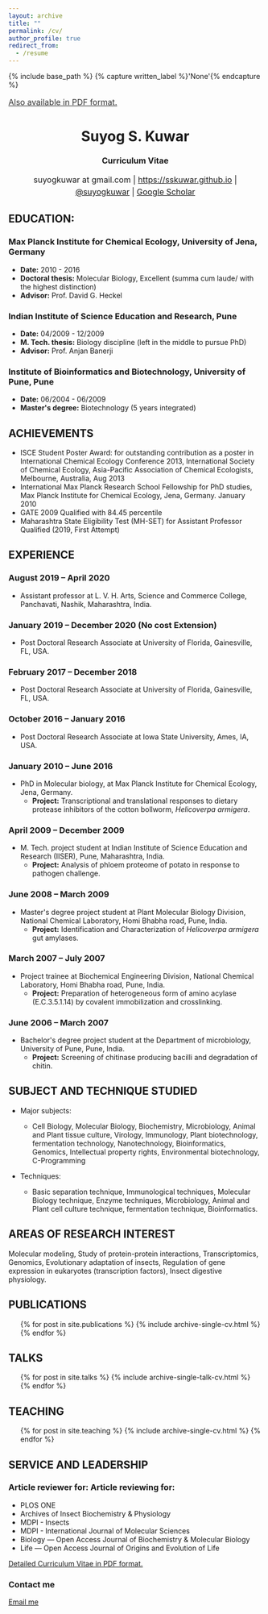 ```yaml
---
layout: archive
title: ""
permalink: /cv/
author_profile: true
redirect_from:
  - /resume
---
```


{% include base_path %}
{% capture written_label %}'None'{% endcapture %}

<a style="line-height: 1.5;" href="https://sskuwar.github.io/files/Suyog-Kuwar-Resume.pdf"><span style="color: #333333;"><span style="font-size: medium;">Also available in PDF format.</span></span></a>
<h1 class="western" align="center"><b>Suyog S. Kuwar</b></h1>
<p style="line-height: 1.5;" align="center"><span style="font-size: medium;"><b>Curriculum Vitae</b> </span></p>
<p style="line-height: 1.5;" align="center"><span style="font-size: medium;">suyogkuwar at  gmail.com | <a href="https://sskuwar.github.io/">https://sskuwar.github.io</a> | <a href="http://www.twitter.com/suyogkuwar">@suyogkuwar</a> | <a href="https://scholar.google.com/citations?user=-1O8_u8AAAAJ&hl=en">Google Scholar</a></span></p>


## EDUCATION:

### Max Planck Institute for Chemical Ecology, University of Jena, Germany
  * **Date:** 2010 - 2016
  * **Doctoral thesis:** Molecular Biology, Excellent (summa cum laude/ with the highest distinction)
  * **Advisor:** Prof. David G. Heckel


### Indian Institute of Science Education and Research, Pune
  * **Date:** 04/2009 - 12/2009
  * **M. Tech. thesis:** Biology discipline (left in the middle to pursue PhD)
  * **Advisor:** Prof. Anjan Banerji

### Institute of Bioinformatics and Biotechnology, University of Pune, Pune
  * **Date:** 06/2004 - 06/2009
  * **Master's degree:** Biotechnology (5 years integrated)

## ACHIEVEMENTS

* ISCE Student Poster Award: for outstanding contribution as a poster in International Chemical Ecology Conference 2013, International Society of Chemical Ecology, Asia-Pacific Association of Chemical Ecologists, Melbourne, Australia, Aug 2013
* International Max Planck Research School Fellowship for PhD studies, Max Planck Institute for Chemical Ecology, Jena, Germany. January 2010
* GATE 2009 Qualified with 84.45 percentile
* Maharashtra State Eligibility Test (MH-SET) for Assistant Professor Qualified (2019, First Attempt)

## EXPERIENCE
### August 2019 – April 2020  ###
* Assistant professor at L. V. H. Arts, Science and Commerce College, Panchavati, Nashik, Maharashtra, India.

### January 2019 – December 2020 (No cost Extension) ###
* Post Doctoral Research Associate at University of Florida, Gainesville, FL, USA.

### February 2017 – December 2018 ###
* Post Doctoral Research Associate at University of Florida, Gainesville, FL, USA.

### October 2016 – January 2016 ###
* Post Doctoral Research Associate at Iowa State University, Ames, IA, USA.


### January 2010 – June 2016 ###
* PhD in Molecular biology, at Max Planck Institute for Chemical Ecology, Jena, Germany.
  * **Project:** Transcriptional and translational responses to dietary protease inhibitors of the cotton bollworm, *Helicoverpa armigera*.

### April 2009 – December 2009 ###
* M. Tech. project student at Indian Institute of Science Education and Research (IISER), Pune, Maharashtra, India.
  * **Project:** Analysis of phloem proteome of potato in response to pathogen challenge.

### June 2008 – March 2009 ###
* Master's degree project student at Plant Molecular Biology Division, National Chemical Laboratory, Homi Bhabha road, Pune, India.
  * **Project:** Identification and Characterization of *Helicoverpa armigera* gut amylases.

### March 2007 – July 2007 ###
* Project trainee at Biochemical Engineering Division, National Chemical Laboratory, Homi Bhabha road, Pune, India.
  * **Project:** Preparation of heterogeneous form of amino acylase (E.C.3.5.1.14) by covalent immobilization and crosslinking.

### June 2006 – March 2007 ###
* Bachelor's degree project student at the Department of microbiology, University of Pune, Pune, India.
  * **Project:** Screening of chitinase producing bacilli and degradation of chitin.

## SUBJECT AND TECHNIQUE STUDIED
* Major subjects:
  * Cell Biology, Molecular Biology, Biochemistry, Microbiology, Animal and Plant tissue culture, Virology,
Immunology, Plant biotechnology, fermentation technology, Nanotechnology, Bioinformatics,
Genomics, Intellectual property rights, Environmental biotechnology, C-Programming

* Techniques:
  * Basic separation technique, Immunological techniques, Molecular Biology technique, Enzyme techniques,
Microbiology, Animal and Plant cell culture technique, fermentation technique, Bioinformatics.

## AREAS OF RESEARCH INTEREST
Molecular modeling, Study of protein-protein interactions, Transcriptomics, Genomics, Evolutionary
adaptation of insects, Regulation of gene expression in eukaryotes (transcription factors), Insect digestive
physiology.

## PUBLICATIONS
  <ul>{% for post in site.publications %}
    {% include archive-single-cv.html %}
  {% endfor %}</ul>

## TALKS
  <ul>{% for post in site.talks %}
    {% include archive-single-talk-cv.html %}
  {% endfor %}</ul>

## TEACHING
  <ul>{% for post in site.teaching %}
    {% include archive-single-cv.html %}
  {% endfor %}</ul> 
  
## SERVICE AND LEADERSHIP
### Article reviewer for: Article reviewing for: ###
   * PLOS ONE
   * Archives of Insect Biochemistry & Physiology
   * MDPI - Insects
   * MDPI - International Journal of Molecular Sciences 
   * Biology — Open Access Journal of Biochemistry & Molecular Biology
   * Life — Open Access Journal of Origins and Evolution of Life

[Detailed Curriculum Vitae in PDF format.](http://sskuwar.github.io/files/Suyog-Kuwar-CV.pdf)

### Contact me

[Email me](mailto:suyogkuwar@gmail.com)
